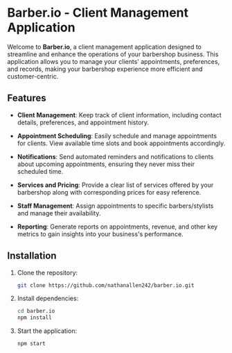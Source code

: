 # Barber.io - Client Management Application

Welcome to **Barber.io**, a client management application designed to streamline and enhance the operations of your barbershop business. This application allows you to manage your clients' appointments, preferences, and records, making your barbershop experience more efficient and customer-centric.

## Features

- **Client Management**: Keep track of client information, including contact details, preferences, and appointment history.

- **Appointment Scheduling**: Easily schedule and manage appointments for clients. View available time slots and book appointments accordingly.

- **Notifications**: Send automated reminders and notifications to clients about upcoming appointments, ensuring they never miss their scheduled time.

- **Services and Pricing**: Provide a clear list of services offered by your barbershop along with corresponding prices for easy reference.

- **Staff Management**: Assign appointments to specific barbers/stylists and manage their availability.

- **Reporting**: Generate reports on appointments, revenue, and other key metrics to gain insights into your business's performance.

## Installation

1. Clone the repository:

   ```bash
   git clone https://github.com/nathanallen242/barber.io.git

2. Install dependencies:
   ```bash
   cd barber.io
   npm install

3. Start the application:
   ```bash
   npm start


